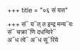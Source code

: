 +++
title = "०६ सं यत्त"

+++
सं᳓ य᳓त् त इन्द्र मन्य᳓वः  
सं᳓ चक्रा᳓णि दधन्विरे᳓  
अ᳓ध त्वे᳓ अ᳓ध सू᳓रिये